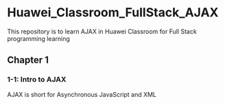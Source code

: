 # Huawei_Classroom_FullStack_AJAX

This repository is to learn AJAX in Huawei Classroom for Full Stack programming learning

## Chapter 1

### 1-1: Intro to AJAX

AJAX is short for Asynchronous JavaScript and XML

<!--Code directory: [javascript1-1.html](https://github.com/SteveZhao13/Huawei_Classroom_FullStack_JavaScript/blob/master/javascript1-1.html) and [javascript1-1.js](https://github.com/SteveZhao13/Huawei_Classroom_FullStack_JavaScript/blob/master/javascript1-1.js)-->
